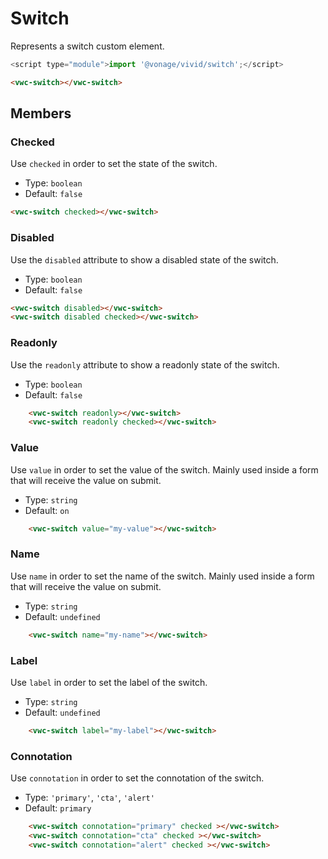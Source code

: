 # Switch

Represents a switch custom element.

```js
<script type="module">import '@vonage/vivid/switch';</script>
```

```html preview
<vwc-switch></vwc-switch>
```

## Members

### Checked

Use `checked` in order to set the state of the switch.

- Type: `boolean`
- Default: `false`

```html preview
<vwc-switch checked></vwc-switch>
```

### Disabled

Use the `disabled` attribute to show a disabled state of the switch.

- Type: `boolean`
- Default: `false`

```html preview
<vwc-switch disabled></vwc-switch>
<vwc-switch disabled checked></vwc-switch>
```

### Readonly

Use the `readonly` attribute to show a readonly state of the switch.

- Type: `boolean`
- Default: `false`

```html preview
    <vwc-switch readonly></vwc-switch>
    <vwc-switch readonly checked></vwc-switch>
```

### Value

Use `value` in order to set the value of the switch. Mainly used inside a form that will receive the value on submit.

- Type: `string`
- Default: `on`

```html
    <vwc-switch value="my-value"></vwc-switch>
```

### Name

Use `name` in order to set the name of the switch. Mainly used inside a form that will receive the value on submit.

- Type: `string`
- Default: `undefined`

```html
    <vwc-switch name="my-name"></vwc-switch>
```

### Label

Use `label` in order to set the label of the switch.

- Type: `string`
- Default: `undefined`

```html preview
    <vwc-switch label="my-label"></vwc-switch>
```

### Connotation

Use `connotation` in order to set the connotation of the switch.

- Type: `'primary'`, `'cta'`, `'alert'`
- Default: `primary`

```html preview
    <vwc-switch connotation="primary" checked ></vwc-switch>
    <vwc-switch connotation="cta" checked ></vwc-switch>
    <vwc-switch connotation="alert" checked ></vwc-switch>
```
